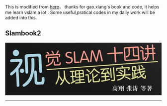

This  is modified from [here](https://github.com/gaoxiang12/slambook2)， thanks for gao.xiang's book and code, it helps me learn vslam a lot .  Some useful,pratical codes  in my daily work will be added into this. 

## Slambook2

![titlepage](./figures/title.png)



---

